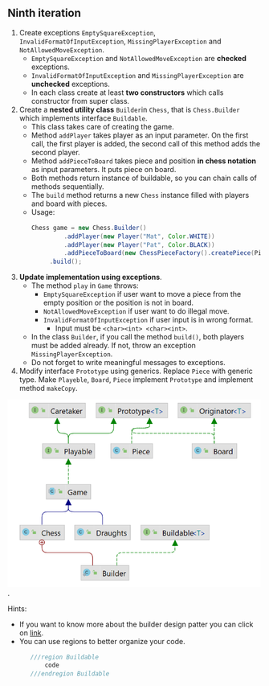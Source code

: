 ## Ninth iteration
1. Create exceptions `EmptySquareException`, `InvalidFormatOfInputException`, 
   `MissingPlayerException` and `NotAllowedMoveException`.
   - `EmptySquareException` and `NotAllowedMoveException` are **checked** exceptions.
   - `InvalidFormatOfInputException` and `MissingPlayerException` are **unchecked** exceptions.
   - In each class create at least **two constructors** which calls constructor from super class.
2. Create a **nested utility class** `Builder`in `Chess`, that is `Chess.Builder` which implements interface `Buildable`.
   - This class takes care of creating the game. 
   - Method `addPlayer` takes player as an input parameter. On the first call, the first player is added, 
     the second call of this method adds the second player.
   - Method `addPieceToBoard` takes piece and position **in chess notation** as input parameters. It puts piece on board.
   - Both methods return instance of buildable, so you can chain calls of methods sequentially.
   - The `build` method returns a new `Chess` instance filled with players and board with pieces.
   - Usage:
       ```java
       Chess game = new Chess.Builder()
                .addPlayer(new Player("Mat", Color.WHITE))
                .addPlayer(new Player("Pat", Color.BLACK))
                .addPieceToBoard(new ChessPieceFactory().createPiece(PieceType.KING, Color.WHITE), 'e', 1)
            .build();
       ```
3. **Update implementation using exceptions**.
   - The method `play` in `Game` throws:
      - `EmptySquareException` if user want to move a piece from the empty position
        or the position is not in board.
      - `NotAllowedMoveException` if user want to do illegal move.
      - `InvalidFormatOfInputException` if user input is in wrong format.
         - Input must be `<char><int> <char><int>`.
   - In the class `Builder`, if you call the method `build()`, both players must be added already. 
     If not, throw an exception `MissingPlayerException`.
   - Do not forget to write meaningful messages to exceptions.
4. Modify interface `Prototype` using generics. Replace `Piece` with generic type. 
   Make `Playeble`, `Board`, `Piece` implement `Prototype` and implement method `makeCopy`.
   


<img src="images/game9.png" alt="game9" width="600"/>.


Hints:
 - If you want to know more about the builder design patter
   you can click on [link](https://refactoring.guru/design-patterns/builder). 
 - You can use regions to better organize your code.
   ```java
      ///region Buildable 
          code
      ///endregion Buildable
     ```